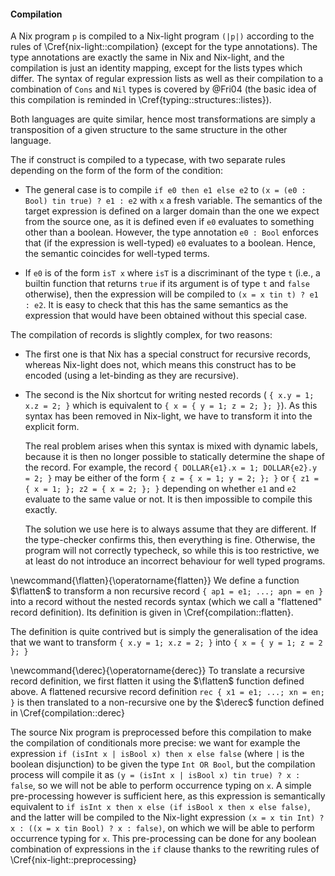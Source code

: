 #### Compilation

A Nix program `p` is compiled to a Nix-light program `(|p|)` according to the
rules of \Cref{nix-light::compilation} (except for the type annotations).
The type annotations are exactly the same in Nix and Nix-light, and the
compilation is just an identity mapping, except for the lists types which
differ. The syntax of regular expression lists as well as their compilation to
a combination of `Cons` and `Nil` types is covered by @Fri04 (the basic idea of
this compilation is reminded in \Cref{typing::structures::listes}).

Both languages are quite similar, hence most transformations are simply a
transposition of a given structure to the same structure in the other language.

The if construct is compiled to a typecase, with two separate rules
depending on the form of the form of the condition:

- The general case is to compile `if e0 then e1 else e2` to
  `(x = (e0 : Bool) tin true) ? e1 : e2` with `x` a fresh variable.
  The semantics of the target expression is defined on a larger domain than the
  one we expect from the source one, as it is defined even if `e0` evaluates to
  something other than a boolean. However, the type annotation `e0 : Bool`
  enforces that (if the expression is well-typed) `e0` evaluates to a boolean.
  Hence, the semantic coincides for well-typed terms.
  <!-- TODO: if e1 | e2 then ... -->

- If `e0` is of the form `isT x` where `isT` is a discriminant of the type `t`
  (i.e., a builtin function that returns `true` if its argument is of type `t`
  and `false` otherwise), then the expression will be compiled to
  `(x = x tin t) ? e1 : e2`.
  It is easy to check that this has the same semantics as the expression that
  would have been obtained without this special case.

The compilation of records is slightly complex, for two reasons:

- The first one is that Nix has a special construct for recursive records,
  whereas Nix-light does not, which means this construct has to be encoded
  (using a let-binding as they are recursive).

- The second is the Nix shortcut for writing nested records (
  `{ x.y = 1; x.z = 2; }` which is equivalent to `{ x = { y = 1; z = 2; }; }`).
  As this syntax has been removed in Nix-light, we have to transform it into
  the explicit form.

    The real problem arises when this syntax is mixed with dynamic labels,
    because it is then no longer possible to statically determine the shape of
    the record.
    For example, the record `{ DOLLAR{e1}.x = 1; DOLLAR{e2}.y = 2; }` may be
    either of the form `{ z = { x = 1; y = 2; }; }` or
    `{ z1 = { x = 1; }; z2 = { x = 2; }; }` depending on whether `e1` and `e2`
    evaluate to the same value or not.
    It is then impossible to compile this exactly.

    The solution we use here is to always assume that they are different.
    If the type-checker confirms this, then everything is fine.
    Otherwise, the program will not correctly typecheck, so while this is too
    restrictive, we at least do not introduce an incorrect behaviour for well
    typed programs.

\newcommand{\flatten}{\operatorname{flatten}}
We define a function $\flatten$ to transform a non recursive record
`{ ap1 = e1; ...; apn = en }` into a record without the nested records syntax
(which we call a "flattened" record definition).
Its definition is given in \Cref{compilation::flatten}.

The definition is quite contrived but is simply the generalisation of the
idea that we want to transform `{ x.y = 1; x.z = 2; }` into
`{ x = { y = 1; z = 2 }; }`

\newcommand{\derec}{\operatorname{derec}}
To translate a recursive record definition, we first flatten it using the
$\flatten$ function defined above.
A flattened recursive record definition `rec { x1 = e1; ...; xn = en; }` is
then translated to a non-recursive one by the $\derec$ function defined in
\Cref{compilation::derec}

The source Nix program is preprocessed before this compilation to make the
compilation of conditionals more precise: we want for example the expression
`if (isInt x | isBool x) then x else false` (where `|` is the boolean
disjunction) to be given the type `Int OR Bool`, but the compilation process
will compile it as `(y = (isInt x | isBool x) tin true) ? x : false`, so we
will not be able to perform occurrence typing on `x`.
A simple pre-processing however is sufficient here, as this expression is
semantically equivalent to
`if isInt x then x else (if isBool x then x else false)`, and the latter will
be compiled to the Nix-light expression
`(x = x tin Int) ? x : ((x = x tin Bool) ? x : false)`, on which we will be
able to perform occurrence typing for `x`.
This pre-processing can be done for any boolean combination of expressions in
the `if` clause thanks to the rewriting rules of \Cref{nix-light::preprocessing}

